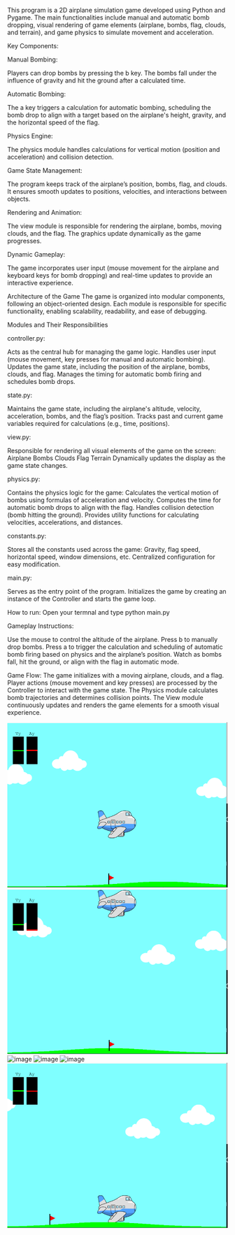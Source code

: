 This program is a 2D airplane simulation game developed using Python and Pygame. The main functionalities include manual and automatic bomb dropping, visual rendering of game elements (airplane, bombs, flag, clouds, and terrain), and game physics to simulate movement and acceleration.

Key Components:

  Manual Bombing:

  Players can drop bombs by pressing the b key. The bombs fall under the influence of gravity and hit the ground after a calculated time.

  Automatic Bombing:

  The a key triggers a calculation for automatic bombing, scheduling the bomb drop to align with a target based on the airplane's height, gravity, and the horizontal speed of the   flag.

  Physics Engine:

  The physics module handles calculations for vertical motion (position and acceleration) and collision detection.

  Game State Management:

  The program keeps track of the airplane’s position, bombs, flag, and clouds. It ensures smooth updates to positions, velocities, and interactions between objects.

  Rendering and Animation:

  The view module is responsible for rendering the airplane, bombs, moving clouds, and the flag. The graphics update dynamically as the game progresses.

  Dynamic Gameplay:

  The game incorporates user input (mouse movement for the airplane and keyboard keys for bomb dropping) and real-time updates to provide an interactive experience.


Architecture of the Game
  The game is organized into modular components, following an object-oriented design. Each module is responsible for specific functionality, enabling scalability, readability, and ease of debugging.

Modules and Their Responsibilities

controller.py:

Acts as the central hub for managing the game logic.
Handles user input (mouse movement, key presses for manual and automatic bombing).
Updates the game state, including the position of the airplane, bombs, clouds, and flag.
Manages the timing for automatic bomb firing and schedules bomb drops.

state.py:

Maintains the game state, including the airplane's altitude, velocity, acceleration, bombs, and the flag’s position.
Tracks past and current game variables required for calculations (e.g., time, positions).

view.py:

Responsible for rendering all visual elements of the game on the screen:
Airplane
Bombs
Clouds
Flag
Terrain
Dynamically updates the display as the game state changes.

physics.py:

Contains the physics logic for the game:
Calculates the vertical motion of bombs using formulas of acceleration and velocity.
Computes the time for automatic bomb drops to align with the flag.
Handles collision detection (bomb hitting the ground).
Provides utility functions for calculating velocities, accelerations, and distances.

constants.py:

Stores all the constants used across the game:
Gravity, flag speed, horizontal speed, window dimensions, etc.
Centralized configuration for easy modification.

main.py:

Serves as the entry point of the program.
Initializes the game by creating an instance of the Controller and starts the game loop.

How to run:
Open your termnal and type
    python main.py


Gameplay Instructions:

Use the mouse to control the altitude of the airplane.
Press b to manually drop bombs.
Press a to trigger the calculation and scheduling of automatic bomb firing based on physics and the airplane’s position.
Watch as bombs fall, hit the ground, or align with the flag in automatic mode.


Game Flow:
The game initializes with a moving airplane, clouds, and a flag.
Player actions (mouse movement and key presses) are processed by the Controller to interact with the game state.
The Physics module calculates bomb trajectories and determines collision points.
The View module continuously updates and renders the game elements for a smooth visual experience.







![Example Image](./pic1.png)
![Example Image](./pic2.png)
![image](https://github.com/user-attachments/assets/4f73e5cf-d747-49fe-b21c-cc256499e2cf)
![image](https://github.com/user-attachments/assets/6b2a2f13-7805-4887-b0ea-3c27b5c9400f)
![image](https://github.com/user-attachments/assets/213fcfb3-7365-4654-9e61-acac843c3fa1)
![Example Image](./pic4.png)
